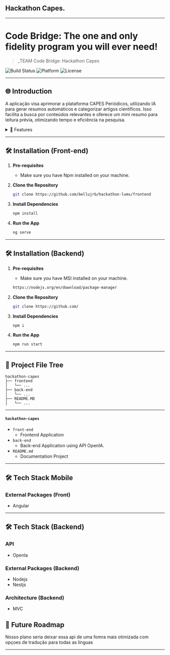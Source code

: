 ## Hackathon Capes.

---

# Code Bridge: The one and only fidelity program you will ever need!  

> _TEAM Code Bridge: Hackathon Capes

![Build Status](https://img.shields.io/badge/Build-Passing-brightgreen)
![Platform](https://img.shields.io/badge/Platform-Mobile-blue)
![License](https://img.shields.io/badge/License-MIT-green)

---

## 🌐 Introduction

A aplicação visa aprimorar a plataforma CAPES Periódicos, utilizando IA para gerar resumos automáticos e categorizar artigos científicos. Isso facilita a busca por conteúdos relevantes e oferece um mini resumo para leitura prévia, otimizando tempo e eficiência na pesquisa.

<details>
<summary>🌟 Features</summary>

### 🔹 
Tradução de textos para qualquer idioma, ampliando o acesso global
### 🔹 
Categorização automática de artigos para facilitar a busca
### 🔹 
Mini resumos que ajudam a identificar rapidamente o conteúdo desejado
### 🔹 
Busca aprimorada com filtros por categoria, autor ou palavras-chave

</details>

---

## 🛠 Installation (Front-end)

1. **Pre-requisites**
    - Make sure you have Npm installed on your machine.

2. **Clone the Repository**

    ```bash
    git clone https://github.com/bellujrb/hackathon-lumx/frontend
    ```

3. **Install Dependencies**

    ```bash
    npm install
    ```

4. **Run the App**

    ```bash
    ng serve
    ```

---

## 🛠 Installation (Backend)

1. **Pre-requisites**
    - Make sure you have MSI installed on your machine.

    ```bash
    https://nodejs.org/en/download/package-manager
    ```

2. **Clone the Repository**

    ```bash
    git clone https://github.com/
    ```

3. **Install Dependencies**

    ```bash
    npm i
    ```

4. **Run the App**

    ```bash
    npm run start
    ```

---

## 📂 Project File Tree
    
```
hackathon-capes
├── frontend
│   └── ...
├── back-end
│   └── ...
├── README.MD
│   └── ...
```
---

#### `hackathon-capes`

- `front-end`
    - Frontend Application
- `back-end`
    - Back-end Application using API OpenIA.
- `README.md`
    - Documentation Project

---

## 🛠 Tech Stack Mobile

### External Packages (Front)
- Angular

---

## 🛠 Tech Stack (Backend)

### API
- OpenIa 

### External Packages (Backend)
- Nodejs
- Nestjs

### Architecture (Backend)
- MVC

## 🌈 Future Roadmap

Nosso plano seria deixar essa api de uma fomra mais otimizada com opçoes de tradução para todas as linguas 

---
